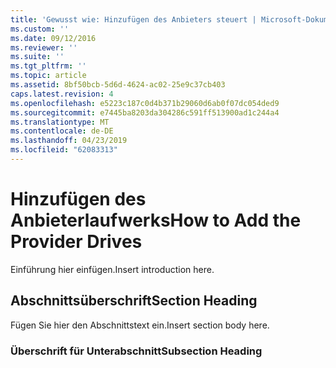 ```yaml
---
title: 'Gewusst wie: Hinzufügen des Anbieters steuert | Microsoft-Dokumentation'
ms.custom: ''
ms.date: 09/12/2016
ms.reviewer: ''
ms.suite: ''
ms.tgt_pltfrm: ''
ms.topic: article
ms.assetid: 8bf50bcb-5d6d-4624-ac02-25e9c37cb403
caps.latest.revision: 4
ms.openlocfilehash: e5223c187c0d4b371b29060d6ab0f07dc054ded9
ms.sourcegitcommit: e7445ba8203da304286c591ff513900ad1c244a4
ms.translationtype: MT
ms.contentlocale: de-DE
ms.lasthandoff: 04/23/2019
ms.locfileid: "62083313"
---
```

# <a name="how-to-add-the-provider-drives"></a><span data-ttu-id="0ba8a-102">Hinzufügen des Anbieterlaufwerks</span><span class="sxs-lookup"><span data-stu-id="0ba8a-102">How to Add the Provider Drives</span></span>

<span data-ttu-id="0ba8a-103">Einführung hier einfügen.</span><span class="sxs-lookup"><span data-stu-id="0ba8a-103">Insert introduction here.</span></span>

## <a name="section-heading"></a><span data-ttu-id="0ba8a-104">Abschnittsüberschrift</span><span class="sxs-lookup"><span data-stu-id="0ba8a-104">Section Heading</span></span>

 <span data-ttu-id="0ba8a-105">Fügen Sie hier den Abschnittstext ein.</span><span class="sxs-lookup"><span data-stu-id="0ba8a-105">Insert section body here.</span></span>

### <a name="subsection-heading"></a><span data-ttu-id="0ba8a-106">Überschrift für Unterabschnitt</span><span class="sxs-lookup"><span data-stu-id="0ba8a-106">Subsection Heading</span></span>
